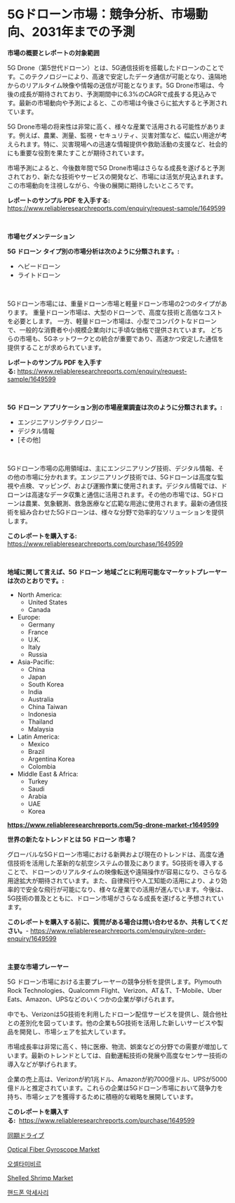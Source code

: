 <p><h1>5Gドローン市場：競争分析、市場動向、2031年までの予測</h1></p><p><strong>市場の概要とレポートの対象範囲</strong></p>
<p><p>5G Drone（第5世代ドローン）とは、5G通信技術を搭載したドローンのことです。このテクノロジーにより、高速で安定したデータ通信が可能となり、遠隔地からのリアルタイム映像や情報の送信が可能となります。5G Drone市場は、今後の成長が期待されており、予測期間中に6.3%のCAGRで成長する見込みです。最新の市場動向や予測によると、この市場は今後さらに拡大すると予測されています。 </p><p>5G Drone市場の将来性は非常に高く、様々な産業で活用される可能性があります。例えば、農業、測量、監視・セキュリティ、災害対策など、幅広い用途が考えられます。特に、災害現場への迅速な情報提供や救助活動の支援など、社会的にも重要な役割を果たすことが期待されています。</p><p>市場予測によると、今後数年間で5G Drone市場はさらなる成長を遂げると予測されており、新たな技術やサービスの開発など、市場には活気が見込まれます。この市場動向を注視しながら、今後の展開に期待したいところです。</p></p>
<p><strong>レポートのサンプル PDF を入手する:</strong> <a href="https://www.reliableresearchreports.com/enquiry/request-sample/1649599">https://www.reliableresearchreports.com/enquiry/request-sample/1649599</a></p>
<p>&nbsp;</p>
<p><strong>市場セグメンテーション</strong></p>
<p><strong>5G ドローン タイプ別の市場分析は次のように分類されます。:</strong></p>
<p><ul><li>ヘビードローン</li><li>ライトドローン</li></ul></p>
<p>&nbsp;</p>
<p><p>5Gドローン市場には、重量ドローン市場と軽量ドローン市場の2つのタイプがあります。 重量ドローン市場は、大型のドローンで、高度な技術と高価なコストを必要とします。 一方、軽量ドローン市場は、小型でコンパクトなドローンで、一般的な消費者や小規模企業向けに手頃な価格で提供されています。 どちらの市場も、5Gネットワークとの統合が重要であり、高速かつ安定した通信を提供することが求められています。</p></p>
<p><strong>レポートのサンプル PDF を入手する:</strong>&nbsp;<a href="https://www.reliableresearchreports.com/enquiry/request-sample/1649599">https://www.reliableresearchreports.com/enquiry/request-sample/1649599</a></p>
<p>&nbsp;</p>
<p><strong> 5G ドローン アプリケーション別の市場産業調査は次のように分類されます。:</strong></p>
<p><ul><li>エンジニアリングテクノロジー</li><li>デジタル情報</li><li>[その他]</li></ul></p>
<p>&nbsp;</p>
<p><p>5Gドローン市場の応用領域は、主にエンジニアリング技術、デジタル情報、その他の市場に分かれます。エンジニアリング技術では、5Gドローンは高度な監視や点検、マッピング、および運搬作業に使用されます。デジタル情報では、ドローンは高速なデータ収集と通信に活用されます。その他の市場では、5Gドローンは農業、気象観測、救急医療など広範な用途に使用されます。最新の通信技術を組み合わせた5Gドローンは、様々な分野で効率的なソリューションを提供します。</p></p>
<p><strong>このレポートを購入する:</strong>&nbsp; <a href="https://www.reliableresearchreports.com/purchase/1649599">https://www.reliableresearchreports.com/purchase/1649599</a></p>
<p>&nbsp;</p>
<p><strong>地域に関して言えば、5G ドローン 地域ごとに利用可能なマーケットプレーヤーは次のとおりです。:</strong></p>
<p><ul>
    <li>
        North America:
        <ul>
            <li>United States</li>
            <li>Canada</li>
        </ul>
    </li>
    <li>
        Europe:
        <ul>
            <li>Germany</li>
            <li>France</li>
            <li>U.K.</li>
            <li>Italy</li>
            <li>Russia</li>
        </ul>
    </li>
    <li>
        Asia-Pacific:
        <ul>
            <li>China</li>
            <li>Japan</li>
            <li>South Korea</li>
            <li>India</li>
            <li>Australia</li>
            <li>China Taiwan</li>
            <li>Indonesia</li>
            <li>Thailand</li>
            <li>Malaysia</li>
        </ul>
    </li>
    <li>
        Latin America:
        <ul>
            <li>Mexico</li>
            <li>Brazil</li>
            <li>Argentina Korea</li>
            <li>Colombia</li>
        </ul>
    </li>
    <li>
        Middle East & Africa:
        <ul>
            <li>Turkey</li>
            <li>Saudi</li>
            <li>Arabia</li>
            <li>UAE</li>
            <li>Korea</li>
        </ul>
    </li>
    </ul></p>
<p><strong><a href="https://www.reliableresearchreports.com/5g-drone-market-r1649599">https://www.reliableresearchreports.com/5g-drone-market-r1649599</a></strong>&nbsp;</p>
<p><strong>世界の新たなトレンドとは 5G ドローン 市場？</strong></p>
<p><p>グローバルな5Gドローン市場における新興および現在のトレンドは、高度な通信技術を活用した革新的な航空システムの普及にあります。5G技術を導入することで、ドローンのリアルタイムの映像転送や遠隔操作が容易になり、さらなる用途拡大が期待されています。また、自律飛行や人工知能の活用により、より効率的で安全な飛行が可能になり、様々な産業での活用が進んでいます。今後は、5G技術の普及とともに、ドローン市場がさらなる成長を遂げると予想されています。</p></p>
<p><strong>このレポートを購入する前に、質問がある場合は問い合わせるか、共有してください。</strong>- <a href="https://www.reliableresearchreports.com/enquiry/pre-order-enquiry/1649599">https://www.reliableresearchreports.com/enquiry/pre-order-enquiry/1649599</a></p>
<p>&nbsp;</p>
<p><strong>主要な市場プレーヤー</strong></p>
<p><p>5G ドローン市場における主要プレーヤーの競争分析を提供します。Plymouth Rock Technologies、Qualcomm Flight、Verizon、AT＆T、T-Mobile、Uber Eats、Amazon、UPSなどのいくつかの企業が挙げられます。</p><p>中でも、Verizonは5G技術を利用したドローン配信サービスを提供し、競合他社との差別化を図っています。他の企業も5G技術を活用した新しいサービスや製品を開発し、市場シェアを拡大しています。</p><p>市場成長率は非常に高く、特に医療、物流、娯楽などの分野での需要が増加しています。最新のトレンドとしては、自動運転技術の発展や高度なセンサー技術の導入などが挙げられます。</p><p>企業の売上高は、Verizonが約1兆ドル、Amazonが約7000億ドル、UPSが5000億ドルと推定されています。これらの企業は5Gドローン市場において競争力を持ち、市場シェアを獲得するために積極的な戦略を展開しています。</p></p>
<p><strong>このレポートを購入する:</strong>&nbsp;&nbsp;<a href="https://www.reliableresearchreports.com/purchase/1649599">https://www.reliableresearchreports.com/purchase/1649599</a></p>
<p><p><a href="https://github.com/cbigkbh02719/Market-Research-Report-List-1/blob/main/700324528669.md">同期ドライブ</a></p><p><a href="https://github.com/angelajermaine/Market-Research-Report-List-2/blob/main/optical-fiber-gyroscope-market.md">Optical Fiber Gyroscope Market</a></p><p><a href="https://medium.com/@fredajerde/%EC%98%A4%EC%85%80%ED%83%80%EB%AF%B8%EB%B9%84%EB%A5%B4-%EC%8B%9C%EC%9E%A5-%EB%B6%84%EC%84%9D-%EB%B0%8F-2024%EB%85%84%EB%B6%80%ED%84%B0-2031%EB%85%84%EA%B9%8C%EC%A7%80%EC%9D%98-%ED%8C%90%EB%A7%A4-%EC%98%88%EC%B8%A1-b127421b9ba3">오셀타미비르</a></p><p><a href="https://simplistic-meeting-7ee.notion.site/Shelled-Shrimp-Market-Size-and-Market-Trends-Complete-Industry-Overview-2024-to-2031-f47d390825ad44f690453a9acae854e6">Shelled Shrimp Market</a></p><p><a href="https://medium.com/@treyhettinger2023/%ED%9C%B4%EB%8C%80%ED%8F%B0-%EC%95%A1%EC%84%B8%EC%84%9C%EB%A6%AC-%EC%8B%9C%EC%9E%A5-%EC%9C%A0%ED%98%95-%EC%9D%91%EC%9A%A9-%EB%B0%8F-%EC%A7%80%EB%A6%AC%EC%97%90-%EB%8C%80%ED%95%9C-%ED%8F%AC%EA%B4%84%EC%A0%81%EC%9D%B8-%ED%8F%89%EA%B0%80-f093122f4bcd">핸드폰 악세사리</a></p></p>